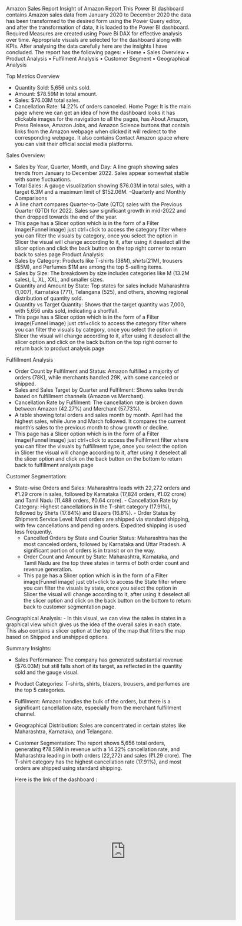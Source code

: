 Amazon Sales Report
Insight of Amazon Report
This Power BI dashboard contains Amazon sales data from January 2020 to December 2020 the data has been transformed to the desired form using the Power Query editor, and after the transformation of data, it is loaded to the Power BI dashboard. Required Measures are created using Powe Bi DAX for effective analysis over time. Appropriate visuals are selected for the dashboard along with KPIs. After analysing the data carefully here are the insights I have concluded. 
The report has the following pages: 
•	Home 
•	Sales Overview
•	Product Analysis
•	Fulfilment Analysis
•	Customer Segment
•	Geographical Analysis

Top Metrics Overview 
   - Quantity Sold: 5,656 units sold.
   - Amount: $78.59M in total amount.
   - Sales: $76.03M total sales.
   - Cancellation Rate: 14.22% of orders canceled.
Home Page:
It is the main page where we can get an idea of how the dashboard looks it has clickable images for the navigation to all the pages, has About Amazon, Press Release, Amazon Jobs, and Amazon Science buttons that contain links from the Amazon webpage when clicked it will redirect to the corresponding webpage. It also contains Contact Amazon space where you can visit their official social media platforms.

Sales Overview:
   - Sales by Year, Quarter, Month, and Day: A line graph showing sales trends from January to December 2022. Sales appear somewhat stable with some fluctuations.
   - Total Sales: A gauge visualization showing $76.03M in total sales, with a target 6.3M and a maximum limit of $152.06M.
   -Quarterly and Monthly Comparisons
   - A line chart compares Quarter-to-Date (QTD) sales with the Previous Quarter (QTD) for 2022. Sales saw significant growth in mid-2022 and then dropped towards the end of the year.
   - This page has a Slicer option which is in the form of a Filter image(Funnel image) just ctrl+click to access the category filter where you can filter the visuals by category, once you select the option in Slicer the visual will change according to it, after using it deselect all the slicer option and click the back button on the top right corner to return back to sales page
Product Analysis:
   - Sales by Category: Products like T-shirts ($38M), shirts ($21M), trousers ($5M), and Perfumes  $1M are among the top 5-selling items.
   - Sales by Size: The breakdown by size includes categories like M (13.2M sales), L, XL, XXL, and smaller sizes.
   - Quantity and Amount by State: Top states for sales include Maharashtra (1,007), Karnataka (771), Telangana (525), and others, showing regional distribution of quantity sold.
   - Quantity vs Target Quantity: Shows that the target quantity was 7,000, with 5,656 units sold, indicating a shortfall.
- This page has a Slicer option which is in the form of a Filter image(Funnel image) just ctrl+click to access the category filter where you can filter the visuals by category, once you select the option in Slicer the visual will change according to it, after using it deselect all the slicer option and click on the back button on the top right corner to return back to product analysis page

Fulfillment Analysis
   - Order Count by Fulfilment and Status: Amazon fulfilled a majority of orders (78K), while merchants handled 29K, with some canceled or shipped.
   - Sales and Sales Target by Quarter and Fulfilment: Shows sales trends based on fulfillment channels (Amazon vs Merchant).
   - Cancellation Rate by Fulfilment: The cancellation rate is broken down between Amazon (42.27%) and Merchant (57.73%).
   - A table showing total orders and sales month by month. April had the highest sales, while June and March followed. It compares the current month’s sales to the previous month to show growth or decline.
   - This page has a Slicer option which is in the form of a Filter image(Funnel image) just ctrl+click to access the Fulfilment  filter where you can filter the visuals by fulfillment type, once you select the option in Slicer the visual will change according to it, after using it deselect all the slicer option and click on the back button on the bottom to return back to fulfillment analysis page

Customer Segmentation: 
   - State-wise Orders and Sales: Maharashtra leads with 22,272 orders and ₹1.29 crore in sales, followed by Karnataka (17,824 orders, ₹1.02 crore) and Tamil Nadu (11,488 orders, ₹0.64 crore).
    - Cancellation Rate by Category: Highest cancellations in the T-shirt category (17.91%), followed by Shirts (17.84%) and Blazers (16.8%).
    - Order Status by Shipment Service Level: Most orders are shipped via standard shipping, with few cancellations and pending orders. Expedited shipping is used less frequently.
     - Cancelled Orders by State and Courier Status: Maharashtra has the most canceled orders, followed by Karnataka and Uttar Pradesh. A significant portion of orders is in transit or on the way.
      - Order Count and Amount by State: Maharashtra, Karnataka, and Tamil Nadu are the top three states in terms of both order count and revenue generation.
      - This page has a Slicer option which is in the form of a Filter image(Funnel image) just ctrl+click to access the State filter where you can filter the visuals by state, once you select the option in Slicer the visual will change according to it, after using it deselect all the slicer option and click on the back button on the bottom to return back to customer segmentation  page.

Geographical Analysis:
     - In this visual, we can view the sales in states in a graphical view which gives us the idea of the overall sales in each state. This also contains a slicer option at the top of the map that filters the map based on Shipped and unshipped options. 

Summary Insights:
- Sales Performance: The company has generated substantial revenue ($76.03M) but still falls short of its target, as reflected in the quantity sold and the gauge visual.
- Product Categories: T-shirts, shirts, blazers, trousers, and perfumes are the top 5  categories.
- Fulfilment: Amazon handles the bulk of the orders, but there is a significant cancellation rate, especially from the merchant fulfillment channel.
- Geographical Distribution: Sales are concentrated in certain states like Maharashtra, Karnataka, and Telangana.
- Customer Segmentation: The report shows 5,656 total orders, generating ₹78.59M in revenue with a 14.22% cancellation rate, and Maharashtra leading in both orders (22,272) and sales (₹1.29 crore). The T-shirt category has the highest cancellation rate (17.91%), and most orders are shipped using standard shipping.

  Here is the link of the dashboard : <iframe title="Amazon Report" width="600" height="373.5" src="https://app.powerbi.com/view?r=eyJrIjoiMjc3Yzc2ZTItNmE5Yi00ODgyLTliMDQtZTZhMDA3MDAxMmViIiwidCI6IjhjN2MzMzBlLWExYzEtNDNlNy1hZmNlLWNlNDhmYzBiMjU1MiJ9" frameborder="0" allowFullScreen="true"></iframe>



